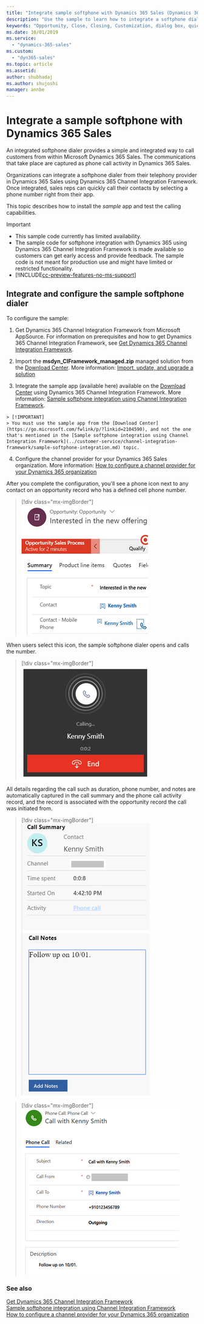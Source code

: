 ```yaml
---
title: "Integrate sample softphone with Dynamics 365 Sales (Dynamics 365 Sales) | MicrosoftDocs"
description: "Use the sample to learn how to integrate a softphone dialer in Dynamics 365 Sales."
keywords: "Opportunity, Close, Closing, Customization, dialog box, quick create, custom fields,"
ms.date: 10/01/2019
ms.service:
  - "dynamics-365-sales"
ms.custom:
  - "dyn365-sales"
ms.topic: article
ms.assetid: 
author: shubhadaj
ms.author: shujoshi
manager: annbe
---
```


# Integrate a sample softphone with Dynamics 365 Sales


<!--from editor: Is there another way to write the first sentence without using "integrated" twice? -->


An integrated softphone dialer provides a simple and integrated way to call customers from within Microsoft Dynamics 365 Sales. The communications that take place are captured as phone call activity in Dynamics 365 Sales.  


<!--from editor: I checked the MS style guide and found that CIF should always be Dynamics 365 Channel Integration Framework. -->

Organizations can integrate a softphone dialer from their telephony provider in Dynamics 365 Sales using Dynamics 365 Channel Integration Framework. Once integrated, sales reps can quickly call their contacts by selecting a phone number right from their app.  

This topic describes how to install the *sample* app and test the calling capabilities. 


> [!IMPORTANT]
> -  This sample code currently has limited availability.
> -  The sample code for softphone integration with Dynamics 365 using Dynamics 365 Channel Integration Framework is made available so customers can get early access and provide feedback. The sample code is not meant for production use and might have limited or restricted functionality.
> -  [!INCLUDE[cc-preview-features-no-ms-support](../includes/cc-preview-features-no-ms-support.md)]

## Integrate and configure the sample softphone dialer

To configure the sample:

1. Get Dynamics 365 Channel Integration Framework from Microsoft AppSource. For information on prerequisites and how to get Dynamics 365 Channel Integration Framework, see [Get Dynamics 365 Channel Integration Framework](../customer-service/channel-integration-framework/get-channel-integration-framework.md).


<!--from editor: The download center link, below, doesn't seem to go to the download center, and I don't see where a reader would find that file. -->

2. Import the **msdyn_CIFramework_managed.zip** managed solution from the [Download Center](https://go.microsoft.com/fwlink/p/?linkid=2104591). More information: [Import, update, and upgrade a solution](../customize/import-update-upgrade-solution.md)


<!--from editor: What does "(available here)" mean - is it supposed to be a link? Also, please confirm that the download center link is actually the download center. It isn't clear what the reader should be looking for on that page. --> 


3. Integrate the sample app (available here) available on the [Download Center](https://go.microsoft.com/fwlink/p/?linkid=2104590) using Dynamics 365 Channel Integration Framework. More information: [Sample softphone integration using Channel Integration Framework](../customer-service/channel-integration-framework/sample-softphone-integration.md).


<!--from editor: Again, please confirm that the download center link is correct. -->

    > [!IMPORTANT]
    > You must use the sample app from the [Download Center](https://go.microsoft.com/fwlink/p/?linkid=2104590), and not the one that's mentioned in the [Sample softphone integration using Channel Integration Framework](../customer-service/channel-integration-framework/sample-softphone-integration.md) topic.

4. Configure the channel provider for your Dynamics 365 Sales organization. More information: [How to configure a channel provider for your Dynamics 365 organization](../customer-service/channel-integration-framework/configure-channel-provider-channel-integration-framework.md)
 
After you complete the configuration, you'll see a phone icon next to any contact on an opportunity record who has a defined cell phone number.

> [!div class="mx-imgBorder"]
> ![Phone icon next to an opportunity contact](media/phone-icon-opportunity-contact.png "Phone icon next to an opportunity contact")

When users select this icon, the sample softphone dialer opens and calls the number. 

> [!div class="mx-imgBorder"]
> ![Sample softphone dialer calling a contact](media/dialer-calling-cell-number.png "Sample softphone dialer calling a contact")

All details regarding the call such as duration, phone number, and notes are automatically captured in the call summary and the phone call activity record, and the record is associated with the opportunity record the call was initiated from.

> [!div class="mx-imgBorder"]
> ![Call summary](media/call-summary.png "Call summary")

> [!div class="mx-imgBorder"]
> ![Call summary added to phone call activity](media/phone-call-activity-details.png "Call summary added to phone call activity")


### See also

[Get Dynamics 365 Channel Integration Framework](../customer-service/channel-integration-framework/get-channel-integration-framework.md)  
[Sample softphone integration using Channel Integration Framework](../customer-service/channel-integration-framework/sample-softphone-integration.md)  
[How to configure a channel provider for your Dynamics 365 organization](../customer-service/channel-integration-framework/configure-channel-provider-channel-integration-framework.md)
